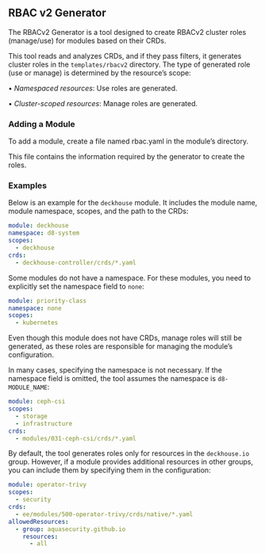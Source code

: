 ## RBAC v2 Generator

The RBACv2 Generator is a tool designed to create RBACv2 cluster roles (manage/use) for modules based on their CRDs.

This tool reads and analyzes CRDs, and if they pass filters, it generates cluster roles in the ```templates/rbacv2``` directory. 
The type of generated role (use or manage) is determined by the resource’s scope:

• *Namespaced resources*: Use roles are generated.

• *Cluster-scoped resources*: Manage roles are generated.

### Adding a Module

To add a module, create a file named rbac.yaml in the module’s directory.

This file contains the information required by the generator to create the roles.

### Examples

Below is an example for the ```deckhouse``` module. 
It includes the module name, module namespace, scopes, and the path to the CRDs:
```yaml
module: deckhouse
namespace: d8-system
scopes:
  - deckhouse
crds:
  - deckhouse-controller/crds/*.yaml
```

Some modules do not have a namespace. For these modules, you need to explicitly set the namespace field to ```none```:
```yaml
module: priority-class
namespace: none
scopes:
  - kubernetes
```

Even though this module does not have CRDs, manage roles will still be generated, 
as these roles are responsible for managing the module’s configuration.

In many cases, specifying the namespace is not necessary. If the namespace field is omitted, 
the tool assumes the namespace is ```d8-MODULE_NAME```:

```yaml
module: ceph-csi
scopes:
  - storage
  - infrastructure
crds:
  - modules/031-ceph-csi/crds/*.yaml
```

By default, the tool generates roles only for resources in the ```deckhouse.io``` group. 
However, if a module provides additional resources in other groups, 
you can include them by specifying them in the configuration:
```yaml
module: operator-trivy
scopes:
  - security
crds:
  - ee/modules/500-operator-trivy/crds/native/*.yaml
allowedResources:
  - group: aquasecurity.github.io
    resources:
      - all
```
